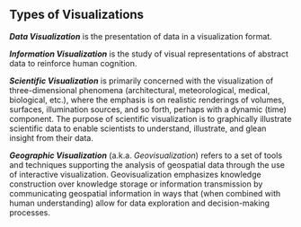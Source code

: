 ##  Types of Visualizations

_**Data Visualization**_ is the presentation of data in a visualization format.

_**Information Visualization**_ is the study of visual representations of abstract data to reinforce human cognition.

_**Scientific Visualization**_ is primarily concerned with the visualization of three-dimensional phenomena (architectural, meteorological, medical, biological, etc.), where the emphasis is on realistic renderings of volumes, surfaces, illumination sources, and so forth, perhaps with a dynamic (time) component. The purpose of scientific visualization is to graphically illustrate scientific data to enable scientists to understand, illustrate, and glean insight from their data.

_**Geographic Visualization**_ (a.k.a. *Geovisualization*) refers to a set of tools and techniques supporting the analysis of geospatial data through the use of interactive visualization. Geovisualization emphasizes knowledge construction over knowledge storage or information transmission by communicating geospatial information in ways that (when combined with human understanding) allow for data exploration and decision-making processes.
